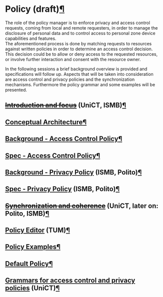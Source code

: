 Policy (draft)[¶](#Policy-draft)
================================

The role of the policy manager is to enforce privacy and access control
requests, coming from local and remote requesters, in order to manage
the disclosure of personal data and to control access to personal zone
device capabilities and features.\
The aforementioned process is done by matching requests to resources
against written policies in order to determine an access control
decision. This decision could be to allow or deny access to the
requested resources, or involve further interaction and consent with the
resource owner.

In the following sessions a brief background overview is provided and
specifications will follow up. Aspects that will be taken into
consideration are access control and privacy policies and the
synchronization mechanisms. Furthermore the policy grammar and some
examples will be presented.

~~[Introduction and focus](.html)~~ (UniCT, ISMB)[¶](#Introduction-and-focus-UniCT-ISMB)
----------------------------------------------------------------------------------------

[Conceptual Architecture](.html)[¶](#Conceptual-Architecture)
-------------------------------------------------------------

[Background - Access Control Policy](.html)[¶](#Background-Access-Control-Policy)
---------------------------------------------------------------------------------

[Spec - Access Control Policy](.html)[¶](#Spec-Access-Control-Policy)
---------------------------------------------------------------------

[Background - Privacy Policy](.html) (ISMB, Polito)[¶](#Background-Privacy-Policy-ISMB-Polito)
----------------------------------------------------------------------------------------------

[Spec - Privacy Policy](.html) (ISMB, Polito)[¶](#Spec-Privacy-Policy-ISMB-Polito)
----------------------------------------------------------------------------------

~~[Synchronization and coherence](.html)~~ (UniCT, later on: Polito, ISMB)[¶](#Synchronization-and-coherence-UniCT-later-on-Polito-ISMB)
----------------------------------------------------------------------------------------------------------------------------------------

[Policy Editor](.html) (TUM)[¶](#Policy-Editor-TUM)
---------------------------------------------------

[Policy Examples](.html)[¶](#Policy-Examples)
---------------------------------------------

[Default Policy](.html)[¶](#Default-Policy)
-------------------------------------------

[Grammars for access control and privacy policies](.html) (UniCT)[¶](#Grammars-for-access-control-and-privacy-policies-UniCT)
-----------------------------------------------------------------------------------------------------------------------------

